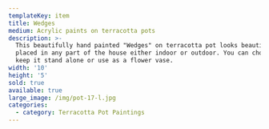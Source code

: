 ```yaml
---
templateKey: item
title: Wedges
medium: Acrylic paints on terracotta pots
description: >-
  This beautifully hand painted "Wedges" on terracotta pot looks beautiful when
  placed in any part of the house either indoor or outdoor. You can choose to
  keep it stand alone or use as a flower vase.
width: '10'
height: '5'
sold: true
available: true
large_image: /img/pot-17-l.jpg
categories:
  - category: Terracotta Pot Paintings
---
```


